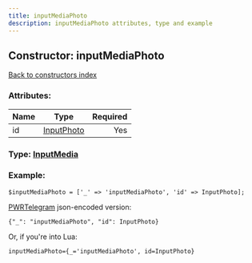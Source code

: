 ```yaml
---
title: inputMediaPhoto
description: inputMediaPhoto attributes, type and example
---
```

## Constructor: inputMediaPhoto  
[Back to constructors index](index.md)



### Attributes:

| Name     |    Type       | Required |
|----------|:-------------:|---------:|
|id|[InputPhoto](../types/InputPhoto.md) | Yes|



### Type: [InputMedia](../types/InputMedia.md)


### Example:

```
$inputMediaPhoto = ['_' => 'inputMediaPhoto', 'id' => InputPhoto];
```  

[PWRTelegram](https://pwrtelegram.xyz) json-encoded version:

```
{"_": "inputMediaPhoto", "id": InputPhoto}
```


Or, if you're into Lua:  


```
inputMediaPhoto={_='inputMediaPhoto', id=InputPhoto}

```


